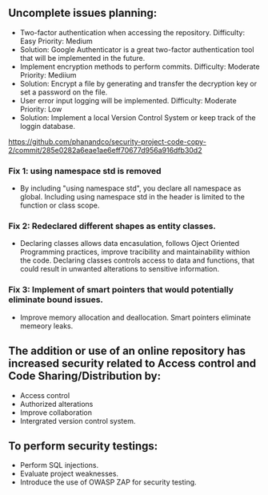 ## Uncomplete issues planning:
- Two-factor authentication when accessing the repository. Difficulty: Easy Priority: Medium
- Solution: Google Authenticator is a great two-factor authentication tool that will be implemented in the future.
- Implement encryption methods to perform commits. Difficulty: Moderate Priority: Mediium
- Solution: Encrypt a file by generating and transfer the decryption key or set a password on the file.
- User error input logging will be implemented. Difficulty: Moderate Priority: Low
- Solution: Implement a local Version Control System or keep track of the loggin database.

https://github.com/phanandco/security-project-code-copy-2/commit/285e0282a6eae1ae6eff70677d956a916dfb30d2

### Fix 1: using namespace std is removed
- By including "using namespace std", you declare all namespace as global. Including using namespace std in the header is limited to the function or class scope.
### Fix 2: Redeclared different shapes as entity classes.
- Declaring classes allows data encasulation, follows Oject Oriented Programming practices, improve tracibility and maintainability withion the code. Declaring classes controls access to data and functions, that could result in
unwanted alterations to sensitive information.
### Fix 3: Implement of smart pointers that would potentially eliminate bound issues.
- Improve memory allocation and deallocation. Smart pointers eliminate memeory leaks.

## The addition or use of an online repository has increased security related to Access control and Code Sharing/Distribution by:
- Access control
- Authorized alterations
- Improve collaboration
- Intergrated version control system.


## To perform security testings:
- Perform SQL injections.
- Evaluate project weaknesses.
- Introduce the use of OWASP ZAP for security testing.
